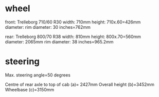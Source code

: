 
wheel
=====
front: Trelleborg 710/60 R30
 width: 710mm
 height: 710x.60=426mm
 diameter: 
 rim diameter: 30 inches=762mm

rear:  Trelleborg 800/70 R38
 width: 810mm
 height: 800x.70=560mm
 diameter: 2065mm
 rim diameter: 38 inches=965.2mm

steering
========
Max. steering angle=50 degrees


Centre of rear axle to top of cab (a)= 2427mm
Overall height (b)=3452mm
Wheelbase (c)=3150mm
